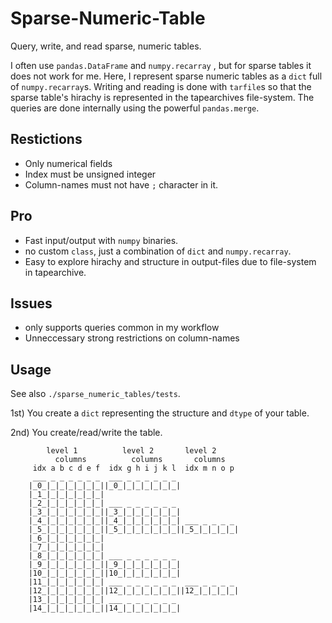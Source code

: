 Sparse-Numeric-Table
====================

Query, write, and read sparse, numeric tables.

I often use ```pandas.DataFrame``` and ```numpy.recarray``` , but for sparse tables it does not work for me.
Here, I represent sparse numeric tables as a ```dict``` full of ```numpy.recarray```s.
Writing and reading is done with ```tarfile```s so that the sparse table's hirachy is represented in the tapearchives file-system.
The queries are done internally using the powerful ```pandas.merge```.

Restictions
-----------
- Only numerical fields
- Index must be unsigned integer
- Column-names must not have ```;``` character in it.

Pro
---
- Fast input/output with ```numpy``` binaries. 
- no custom ```class```, just a combination of ```dict``` and ```numpy.recarray```.
- Easy to explore hirachy and structure in output-files due to file-system in tapearchive.

Issues
------
- only supports queries common in my workflow
- Unneccessary strong restrictions on column-names

Usage
-----
See also ```./sparse_numeric_tables/tests```.

1st) You create a ```dict``` representing the structure and ```dtype``` of your table.

2nd) You create/read/write the table.


```
        level 1          level 2       level 2
          columns          columns       columns
     idx a b c d e f  idx g h i j k l  idx m n o p
     ___ _ _ _ _ _ _  ___ _ _ _ _ _ _
    |_0_|_|_|_|_|_|_||_0_|_|_|_|_|_|_|
    |_1_|_|_|_|_|_|_|
    |_2_|_|_|_|_|_|_| ___ _ _ _ _ _ _
    |_3_|_|_|_|_|_|_||_3_|_|_|_|_|_|_|
    |_4_|_|_|_|_|_|_||_4_|_|_|_|_|_|_| ___ _ _ _ _
    |_5_|_|_|_|_|_|_||_5_|_|_|_|_|_|_||_5_|_|_|_|_|
    |_6_|_|_|_|_|_|_|
    |_7_|_|_|_|_|_|_|
    |_8_|_|_|_|_|_|_| ___ _ _ _ _ _ _
    |_9_|_|_|_|_|_|_||_9_|_|_|_|_|_|_|
    |10_|_|_|_|_|_|_||10_|_|_|_|_|_|_|
    |11_|_|_|_|_|_|_| ___ _ _ _ _ _ _  ___ _ _ _ _
    |12_|_|_|_|_|_|_||12_|_|_|_|_|_|_||12_|_|_|_|_|
    |13_|_|_|_|_|_|_| ___ _ _ _ _ _ _
    |14_|_|_|_|_|_|_||14_|_|_|_|_|_|_|
```

